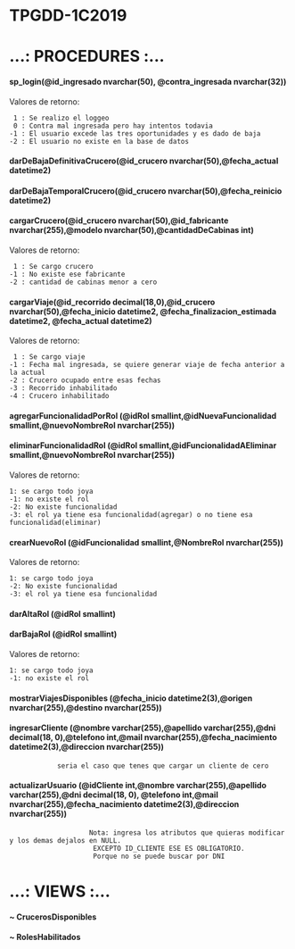 # TPGDD-1C2019
# ...: PROCEDURES :...

#### sp_login(@id_ingresado nvarchar(50), @contra_ingresada nvarchar(32))

  Valores de retorno:
  
     1 : Se realizo el loggeo
     0 : Contra mal ingresada pero hay intentos todavia
    -1 : El usuario excede las tres oportunidades y es dado de baja
    -2 : El usuario no existe en la base de datos

#### darDeBajaDefinitivaCrucero(@id_crucero nvarchar(50),@fecha_actual datetime2)
#### darDeBajaTemporalCrucero(@id_crucero nvarchar(50),@fecha_reinicio datetime2)
#### cargarCrucero(@id_crucero nvarchar(50),@id_fabricante nvarchar(255),@modelo nvarchar(50),@cantidadDeCabinas int)

  Valores de retorno:
  
     1 : Se cargo crucero
    -1 : No existe ese fabricante
    -2 : cantidad de cabinas menor a cero
    
#### cargarViaje(@id_recorrido decimal(18,0),@id_crucero nvarchar(50),@fecha_inicio datetime2, @fecha_finalizacion_estimada datetime2, @fecha_actual datetime2)

  Valores de retorno:
  
     1 : Se cargo viaje
    -1 : Fecha mal ingresada, se quiere generar viaje de fecha anterior a la actual
    -2 : Crucero ocupado entre esas fechas
    -3 : Recorrido inhabilitado
    -4 : Crucero inhabilitado

#### agregarFuncionalidadPorRol (@idRol smallint,@idNuevaFuncionalidad smallint,@nuevoNombreRol nvarchar(255))
#### eliminarFuncionalidadRol (@idRol smallint,@idFuncionalidadAEliminar smallint,@nuevoNombreRol nvarchar(255))

  Valores de retorno:

    1: se cargo todo joya
    -1: no existe el rol
    -2: No existe funcionalidad
    -3: el rol ya tiene esa funcionalidad(agregar) o no tiene esa funcionalidad(eliminar)

#### crearNuevoRol (@idFuncionalidad smallint,@NombreRol nvarchar(255))

  Valores de retorno:

    1: se cargo todo joya
    -2: No existe funcionalidad
    -3: el rol ya tiene esa funcionalidad
#### darAltaRol (@idRol smallint)
#### darBajaRol (@idRol smallint)

   Valores de retorno:

    1: se cargo todo joya
    -1: no existe el rol
    
#### mostrarViajesDisponibles (@fecha_inicio datetime2(3),@origen nvarchar(255),@destino nvarchar(255))
#### ingresarCliente (@nombre varchar(255),@apellido varchar(255),@dni decimal(18, 0),@telefono int,@mail nvarchar(255),@fecha_nacimiento datetime2(3),@direccion nvarchar(255))
                seria el caso que tenes que cargar un cliente de cero
#### actualizarUsuario (@idCliente int,@nombre varchar(255),@apellido varchar(255),@dni decimal(18, 0),	@telefono int,@mail nvarchar(255),@fecha_nacimiento datetime2(3),@direccion nvarchar(255)) 
                        Nota: ingresa los atributos que quieras modificar y los demas dejalos en NULL.
                         EXCEPTO ID_CLIENTE ESE ES OBLIGATORIO.
                         Porque no se puede buscar por DNI
   
# ...: VIEWS :...


#### ~ CrucerosDisponibles
#### ~ RolesHabilitados
